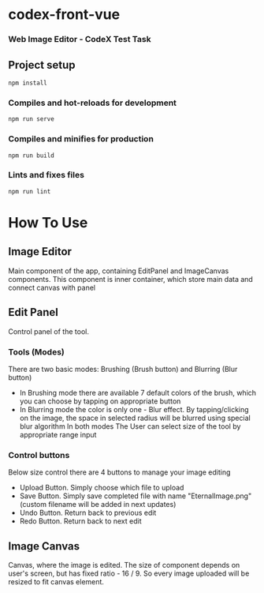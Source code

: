 # codex-front-vue

### Web Image Editor - CodeX Test Task

## Project setup
```
npm install
```

### Compiles and hot-reloads for development
```
npm run serve
```

### Compiles and minifies for production
```
npm run build
```

### Lints and fixes files
```
npm run lint
```

# How To Use

## Image Editor
Main component of the app, containing EditPanel and ImageCanvas components. This component is inner container, which store main data and connect canvas with panel

## Edit Panel
Control panel of the tool.
### Tools (Modes)
There are two basic modes: Brushing (Brush button) and Blurring (Blur button)
- In Brushing mode there are available 7 default colors of the brush, which you can choose by tapping on appropriate button
- In Blurring mode the color is only one - Blur effect. By tapping/clicking on the image, the space in selected radius will be blurred using special blur algorithm
In both modes The User can select size of the tool by appropriate range input
### Control buttons
Below size control there are 4 buttons to manage your image editing
- Upload Button. Simply choose which file to upload
- Save Button. Simply save completed file with name "EternalImage.png" (custom filename will be added in next updates)
- Undo Button. Return back to previous edit
- Redo Button. Return back to next edit
## Image Canvas
Canvas, where the image is edited. The size of component depends on user's screen, but has fixed ratio - 16 / 9. So every image uploaded will be resized to fit canvas element.


